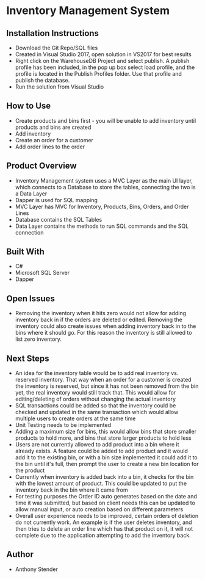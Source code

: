 # Inventory Management System

## Installation Instructions
- Download the Git Repo/SQL files
- Created in Visual Studio 2017, open solution in VS2017 for best results
- Right click on the WarehouseDB Project and select publish. A publish profile has been included, in the pop up box select load profile, and the profile is located in the Publish Profiles folder. Use that profile and publish the database.
- Run the solution from Visual Studio

## How to Use
- Create products and bins first - you will be unable to add inventory until products and bins are created
- Add inventory
- Create an order for a customer
- Add order lines to the order

## Product Overview
- Inventory Management system uses a MVC Layer as the main UI layer, which connects to a Database to store the tables, connecting the two is a Data Layer
- Dapper is used for SQL mapping
- MVC Layer has MVC for Inventory, Products, Bins, Orders, and Order Lines
- Database contains the SQL Tables
- Data Layer contains the methods to run SQL commands and the SQL connection

## Built With
- C#
- Microsoft SQL Server
- Dapper

## Open Issues
- Removing the inventory when it hits zero would not allow for adding inventory back in if the orders are deleted or edited. Removing the inventory could also create issues when adding inventory back in to the bins where it should go. For this reason the inventory is still allowed to list zero inventory.

## Next Steps
- An idea for the inventory table would be to add real inventory vs. reserved inventory. That way when an order for a customer is created the inventory is reserved, but since it has not been removed from the bin yet, the real inventory would still track that. This would allow for editing/deleting of orders without changing the actual inventory
- SQL transactions could be added so that the inventory could be checked and updated in the same transaction which would allow multiple users to create orders at the same time 
- Unit Testing needs to be implemented
- Adding a maximum size for bins, this would allow bins that store smaller products to hold more, and bins that store larger products to hold less
- Users are not currently allowed to add product into a bin where it already exists. A feature could be added to add product and it would add it to the existing bin, or with a bin size implemented it could add it to the bin until it's full, then prompt the user to create a new bin location for the product
- Currently when inventory is added back into a bin, it checks for the bin with the lowest amount of product. This could be updated to put the inventory back in the bin where it came from
- For testing purposes the Order ID auto generates based on the date and time it was submitted, but based on client needs this can be updated to allow manual input, or auto creation based on different parameters
- Overall user experience needs to be improved, certain orders of deletion do not currently work. An example is if the user deletes inventory, and then tries to delete an order line which has that product on it, it will not complete due to the application attempting to add the inventory back.

## Author
- Anthony Stender